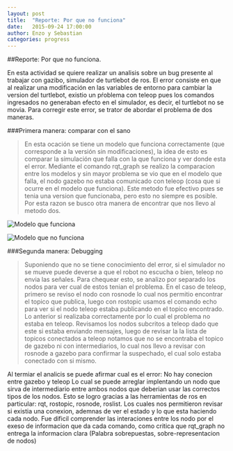 ```yaml
---
layout: post
title:  "Reporte: Por que no funciona"
date:   2015-09-24 17:00:00
author: Enzo y Sebastian
categories: progress
---
```


##Reporte: Por que no funciona.

En esta actividad se quiere realizar un analisis sobre un bug presente al trabajar con gazibo, simulador de turtlebot de ros.
El error consiste en que al realizar una modificación en las variables de entorno para cambiar la version del turtlebot, existio un pŕoblema con teleop pues los comandos ingresados no generaban efecto en el simulador, es decir, el turtlebot no se movia.
Para corregir este error, se trator de abordar el problema de dos maneras.

###Primera manera: comparar con el sano

>En esta ocación se tiene un modelo que funciona correctamente (que corresponde a la versión sin modificaciones), la idea de esto es comparar la simulación que falla con la que funciona y ver donde esta el error.
>Mediante el comando rqt_graph se realizo la comparacion entre los modelos y sin mayor problema se vio que en el modelo que falla, el nodo gazebo no estaba comunicado con teleop (cosa que si ocurre en el modelo que funciona).
>Este metodo fue efectivo pues se tenia una version que funcionaba, pero esto no siempre es posible. Por esta razon se busco otra manera de encontrar que nos llevo al metodo dos.

![Modelo que funciona]({{site.baseurl}}/assets/week-progress/funca.png)

![Modelo que no funciona]({{site.baseurl}}/assets/week-progress/nofunca.png)

###Segunda manera: Debugging

>Suponiendo que no se tiene conocimiento del error, si el simulador no se mueve puede deverse a que el robot no escucha o bien, teleop no envia las señales.
>Para chequear esto, se analizo por separado los nodos para  ver cual de estos tenian el problema.
>En el caso de teleop, primero se reviso el nodo con rosnode lo cual nos permitio encontrar el topico que publica, luego con rostopic usamos el comando echo para ver si el nodo teleop estaba publicando en el topico encontrado. Lo anterior si realizaba correctamente por lo cual el problema no estaba en teleop.
>Revisamos los nodos subcritos a teleop dado que este si estaba enviando mensajes, luego de revisar la la lista de topicos conectados a teleop notamos que no se encontraba el topico de gazebo ni con intermediarios, lo cual nos llevo a revisar con rosnode a gazebo para confirmar la suspechado, el cual solo estaba conectado con si mismo.

Al termiar el analicis se puede afirmar cual es el error:
No hay conecion entre gazebo y teleop
Lo cual se puede arreglar implentando un nodo que sirva de intermediario entre ambos nodos que deberian usar las correctos tipos de los nodos.
Esto se logro gracias a las herramientas de ros en particular: rqt, rostopic, rosnode, roslist. Los cuales nos permitieron revisar si existia una conexion, ademnas de  ver el estado y lo que esta haciendo cada nodo.
Fue dificil comprender las interaciones entre los nodo por el exeso de informacion que da cada comando, como critica que rqt_graph no entrega la informacion clara (Palabra sobrepuestas, sobre-representacion de nodos)
